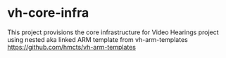 # vh-core-infra
This project provisions the core infrastructure for Video Hearings project using nested aka linked ARM template from vh-arm-templates https://github.com/hmcts/vh-arm-templates